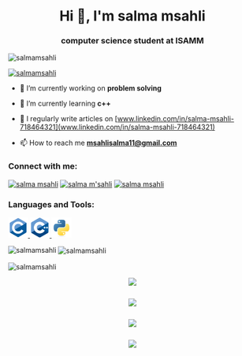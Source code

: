 <h1 align="center">Hi 👋, I'm salma msahli</h1>
<h3 align="center">computer science student at ISAMM</h3>

<p align="left"> <img src="https://komarev.com/ghpvc/?username=salmamsahli&label=Profile%20views&color=0e75b6&style=flat" alt="salmamsahli" /> </p>

<p align="left"> <a href="https://github.com/ryo-ma/github-profile-trophy"><img src="https://github-profile-trophy.vercel.app/?username=salmamsahli" alt="salmamsahli" /></a> </p>

- 🔭 I’m currently working on **problem solving**

- 🌱 I’m currently learning **c++**

- 📝 I regularly write articles on [www.linkedin.com/in/salma-msahli-718464321](www.linkedin.com/in/salma-msahli-718464321)

- 📫 How to reach me **msahlisalma11@gmail.com**

<h3 align="left">Connect with me:</h3>
<p align="left">
<a href="https://linkedin.com/in/salma msahli" target="blank"><img align="center" src="https://raw.githubusercontent.com/rahuldkjain/github-profile-readme-generator/master/src/images/icons/Social/linked-in-alt.svg" alt="salma msahli" height="30" width="40" /></a>
<a href="https://fb.com/salma m'sahli" target="blank"><img align="center" src="https://raw.githubusercontent.com/rahuldkjain/github-profile-readme-generator/master/src/images/icons/Social/facebook.svg" alt="salma m'sahli" height="30" width="40" /></a>
<a href="https://instagram.com/salma msahli" target="blank"><img align="center" src="https://raw.githubusercontent.com/rahuldkjain/github-profile-readme-generator/master/src/images/icons/Social/instagram.svg" alt="salma msahli" height="30" width="40" /></a>
</p>

<h3 align="left">Languages and Tools:</h3>
<p align="left"> <a href="https://www.cprogramming.com/" target="_blank" rel="noreferrer"> <img src="https://raw.githubusercontent.com/devicons/devicon/master/icons/c/c-original.svg" alt="c" width="40" height="40"/> </a> <a href="https://www.w3schools.com/cpp/" target="_blank" rel="noreferrer"> <img src="https://raw.githubusercontent.com/devicons/devicon/master/icons/cplusplus/cplusplus-original.svg" alt="cplusplus" width="40" height="40"/> </a> <a href="https://www.python.org" target="_blank" rel="noreferrer"> <img src="https://raw.githubusercontent.com/devicons/devicon/master/icons/python/python-original.svg" alt="python" width="40" height="40"/> </a> </p>

<p><img align="left" src="https://github-readme-stats.vercel.app/api/top-langs?username=salmamsahli&show_icons=true&locale=en&layout=compact" alt="salmamsahli" /></p>

<p>&nbsp;<img align="center" src="https://github-readme-stats.vercel.app/api?username=salmamsahli&show_icons=true&locale=en" alt="salmamsahli" /></p>

<p><img align="center" src="https://github-readme-streak-stats.herokuapp.com/?user=salmamsahli&" alt="salmamsahli" /></p>
<div align="center">
  <img height="200" src="https://i.imgflip.com/65efzo.gif"  />
</div>

###

<div align="center">
  <img height="200" src="https://i.imgflip.com/65efzo.gif"  />
</div>

###

<div align="center">
  <img height="200" src="https://i.imgflip.com/65efzo.gif"  />
</div>

###

<div align="center">
  <img height="200" src="https://i.imgflip.com/65efzo.gif"  />
</div>

###
